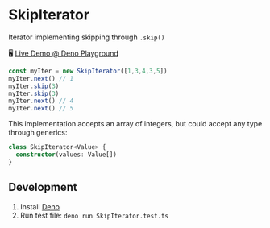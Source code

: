 # SkipIterator

Iterator implementing skipping through `.skip()`

🖥️ [Live Demo @ Deno Playground][denoplayground]

```typescript
const myIter = new SkipIterator([1,3,4,3,5])
myIter.next() // 1
myIter.skip(3)
myIter.skip(3)
myIter.next() // 4
myIter.next() // 5
```

This implementation accepts an array of integers, but could accept any type through generics:

```typescript
class SkipIterator<Value> {
  constructor(values: Value[])
}
```

## Development

1. Install [Deno]
2. Run test file: `deno run SkipIterator.test.ts`

[denoplayground]: https://deno-playground.mahardi.me/?id=OTY5MGZiMTJ

[Deno]: https://deno.land/#installation
